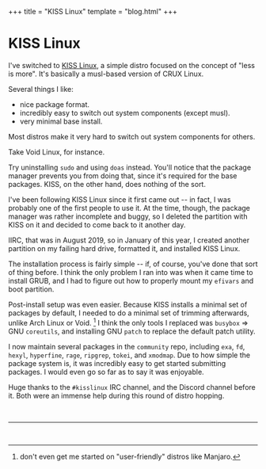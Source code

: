+++
title = "KISS Linux"
template = "blog.html"
+++

# KISS Linux

I've switched to [KISS Linux](https://k1ss.org), a simple distro focused on
the concept of "less is more". It's basically a musl-based version of CRUX Linux.

Several things I like:

- nice package format.
- incredibly easy to switch out system components (except musl).
- very minimal base install.

Most distros make it very hard to switch out system components for others.

Take Void Linux, for instance.

Try uninstalling `sudo` and using `doas` instead. You'll notice that the package
manager prevents you from doing that, since it's required for the base packages.
KISS, on the other hand, does nothing of the sort.

I've been following KISS Linux since it first came out -- in fact, I was probably
one of the first people to use it. At the time, though, the package manager
was rather incomplete and buggy, so I deleted the partition with KISS on it
and decided to come back to it another day.

IIRC, that was in August 2019, so in January of this year, I created another
partition on my failing hard drive, formatted it, and installed KISS Linux.

The installation process is fairly simple -- if, of course, you've done that sort
of thing before. I think the only problem I ran into was when it came time
to install GRUB, and I had to figure out how to properly mount my `efivars` and
boot partition.

Post-install setup was even easier. Because KISS installs a minimal set of
packages by default, I needed to do a minimal set of trimming afterwards, unlike
Arch Linux or Void. [^1] I think the only tools I replaced was `busybox` =>
GNU `coreutils`, and installing GNU `patch` to replace the default patch utility.

I now maintain several packages in the `community` repo, including `exa`, `fd`,
`hexyl`, `hyperfine`, `rage`, `ripgrep`, `tokei`, and `xmodmap`. Due to how
simple the package system is, it was incredibly easy to get started submitting
packages. I would even go so far as to say it was enjoyable.

Huge thanks to the `#kisslinux` IRC channel, and the Discord channel before it.
Both were an immense help during this round of distro hopping.

<br><hr><br>

[^1]: don't even get me started on "user-friendly" distros like Manjaro.
